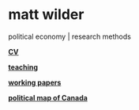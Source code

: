<h1> matt wilder </h1>
political economy | research methods


<b>[CV](https://github.com/matt-wilder/mattwilder.net/edit/gh-pages/index.md)</b>


<b>[teaching](https://github.com/matt-wilder/mattwilder.net/edit/gh-pages/index.md)</b> 


<b>[working papers](https://github.com/matt-wilder/mattwilder.net/edit/gh-pages/index.md)</b>


<b>[political map of Canada](https://github.com/matt-wilder/mattwilder.net/edit/gh-pages/index.md)</b>



